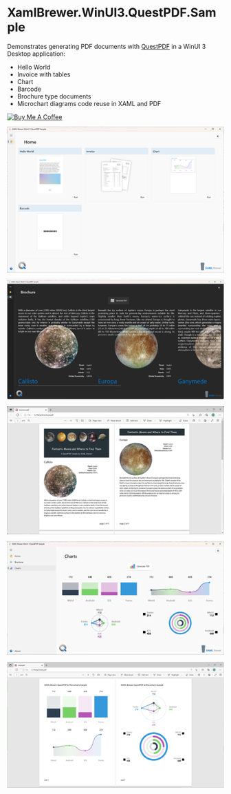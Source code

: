 # XamlBrewer.WinUI3.QuestPDF.Sample
Demonstrates generating PDF documents with [QuestPDF](https://github.com/QuestPDF/QuestPDF) in a WinUI 3 Desktop application:
* Hello World
* Invoice with tables
* Chart
* Barcode
* Brochure type documents
* Microchart diagrams code reuse in XAML and PDF

<a href="https://www.buymeacoffee.com/xamlbrewer" target="_blank"><img src="https://cdn.buymeacoffee.com/buttons/default-orange.png" alt="Buy Me A Coffee" height="41" width="174"></a>

![Screenshot](Assets/PdfSampleApp.png?raw=true)

![Screenshot](Assets/BrochurePage.png?raw=true)

![Screenshot](Assets/BrochureDocument.png?raw=true)

![Screenshot](Assets/ChartsPage.png?raw=true)

![Screenshot](Assets/ChartsDocument.png?raw=true)
